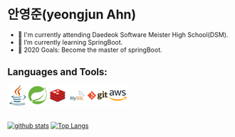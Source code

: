 
#  안영준(yeongjun Ahn)

- 🔭 I'm currently attending Daedeok Software Meister High School(DSM).
- 🌱 I’m currently learning SpringBoot.
- 🥅 2020 Goals: Become the master of springBoot.

## Languages and Tools:

<img align="left" alt="Java" width="45px" src="https://raw.githubusercontent.com/github/explore/80688e429a7d4ef2fca1e82350fe8e3517d3494d/topics/java/java.png" />
<img align="left" alt="springboot" width="45px" src="https://raw.githubusercontent.com/github/explore/80688e429a7d4ef2fca1e82350fe8e3517d3494d/topics/spring-boot/spring-boot.png" />
<img align="left" alt="redis" width="45px" src="https://raw.githubusercontent.com/github/explore/80688e429a7d4ef2fca1e82350fe8e3517d3494d/topics/redis/redis.png" />
<img align="left" alt="MySQL" width="45px" src="https://raw.githubusercontent.com/github/explore/80688e429a7d4ef2fca1e82350fe8e3517d3494d/topics/mysql/mysql.png" />
<img align="left" alt="Git" width="45px" src="https://raw.githubusercontent.com/github/explore/80688e429a7d4ef2fca1e82350fe8e3517d3494d/topics/git/git.png" />
<img align="left" alt="aws" width="45px" src="https://raw.githubusercontent.com/github/explore/fbceb94436312b6dacde68d122a5b9c7d11f9524/topics/aws/aws.png" />


<br />
<br />
<br />
<br />

[![github stats](https://github-readme-stats.vercel.app/api?username=Ahnyeongjun)](https://github.com/anuraghazra/github-readme-stats)
[![Top Langs](https://github-readme-stats.vercel.app/api/top-langs/?username=Ahnyeongjun&layout=compact&card_width=auto)](https://github.com/anuraghazra/github-readme-stats)

<!--
<details>
  <summary><b>Wakatime Week Stats</b></summary>
  [![wakatime stats](https://github-readme-stats.vercel.app/api/wakatime?username=MinJunSeo&layout=compact&width=100)](https://github.com/anuraghazra/github-readme-stats)
</details>
-->
